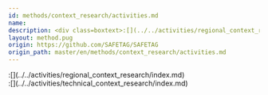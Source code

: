 ```yaml
---
id: methods/context_research/activities.md
name: 
description: <div class=boxtext>:[](../../activities/regional_context_research/index.md)</div><div...
layout: method.pug
origin: https://github.com/SAFETAG/SAFETAG
origin_path: master/en/methods/context_research/activities.md
---
```

<div class="boxtext">
:[](../../activities/regional_context_research/index.md)
</div>

<div class="boxtext">
:[](../../activities/technical_context_research/index.md)
</div>



